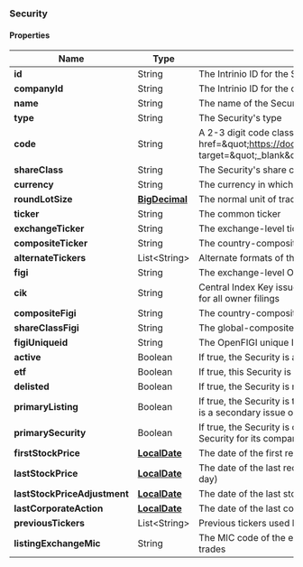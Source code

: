 
[//]: # (CLASS:Security)

[//]: # (KIND:object)

### Security

#### Properties

[//]: # (START_DEFINITION)

Name | Type | Description
------------ | ------------- | -------------
**id** | String | The Intrinio ID for the Security &nbsp;
**companyId** | String | The Intrinio ID for the company for which the Security is issued &nbsp;
**name** | String | The name of the Security &nbsp;
**type** | String | The Security&#39;s type &nbsp;
**code** | String | A 2-3 digit code classifying the Security (&lt;a href&#x3D;\&quot;https://docs.intrinio.com/documentation/security_codes\&quot; target&#x3D;\&quot;_blank\&quot;&gt;reference&lt;/a&gt;) &nbsp;
**shareClass** | String | The Security&#39;s share class (if applicable) &nbsp;
**currency** | String | The currency in which the Security is traded on the exchange &nbsp;
**roundLotSize** | [**BigDecimal**](BigDecimal.md) | The normal unit of trading &nbsp;
**ticker** | String | The common ticker &nbsp;
**exchangeTicker** | String | The exchange-level ticker &nbsp;
**compositeTicker** | String | The country-composite ticker &nbsp;
**alternateTickers** | List&lt;String&gt; | Alternate formats of the common ticker &nbsp;
**figi** | String | The exchange-level OpenFIGI identifier &nbsp;
**cik** | String | Central Index Key issued by the SEC, which is the unique identifier for all owner filings &nbsp;
**compositeFigi** | String | The country-composite OpenFIGI identifier &nbsp;
**shareClassFigi** | String | The global-composite OpenFIGI identifier &nbsp;
**figiUniqueid** | String | The OpenFIGI unique ID &nbsp;
**active** | Boolean | If true, the Security is active and has been recently traded &nbsp;
**etf** | Boolean | If true, this Security is an ETF &nbsp;
**delisted** | Boolean | If true, the Security is no longer traded on the exchange &nbsp;
**primaryListing** | Boolean | If true, the Security is the primary issue for the company, otherwise it is a secondary issue on a secondary stock exchange &nbsp;
**primarySecurity** | Boolean | If true, the Security is considered by Intrinio to be the primary Security for its company &nbsp;
**firstStockPrice** | [**LocalDate**](LocalDate.md) | The date of the first recorded stock price &nbsp;
**lastStockPrice** | [**LocalDate**](LocalDate.md) | The date of the last recorded stock price (or the most recent trading day) &nbsp;
**lastStockPriceAdjustment** | [**LocalDate**](LocalDate.md) | The date of the last stock price adjustment (dividend, split, etc) &nbsp;
**lastCorporateAction** | [**LocalDate**](LocalDate.md) | The date of the last corporate action &nbsp;
**previousTickers** | List&lt;String&gt; | Previous tickers used by this security &nbsp;
**listingExchangeMic** | String | The MIC code of the exchange on which this security primarily trades &nbsp;

[//]: # (END_DEFINITION)


[//]: # (CONTAINED_CLASS:BigDecimal)


[//]: # (CONTAINED_CLASS:LocalDate)


[//]: # (CONTAINED_CLASS:LocalDate)


[//]: # (CONTAINED_CLASS:LocalDate)


[//]: # (CONTAINED_CLASS:LocalDate)





